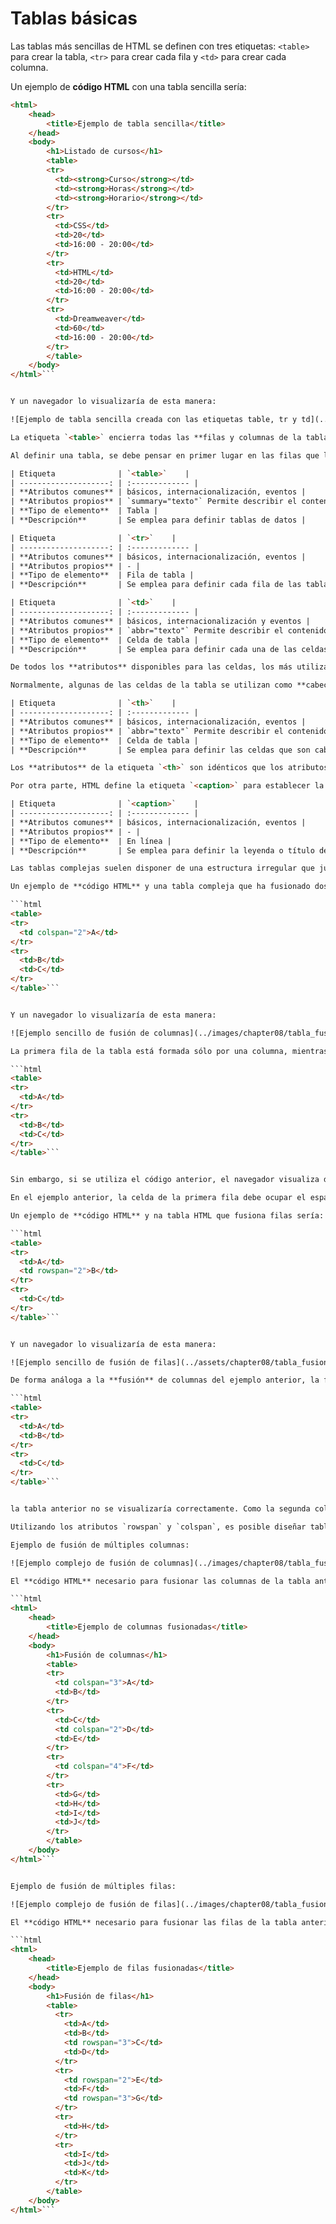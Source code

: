# Tablas básicas

Las tablas más sencillas de HTML se definen con tres etiquetas: `<table>` para crear la tabla, `<tr>` para crear cada fila y `<td>` para crear cada columna.

Un ejemplo de **código HTML** con una tabla sencilla sería:

```html
<html>
    <head>
        <title>Ejemplo de tabla sencilla</title>
    </head>
    <body>
        <h1>Listado de cursos</h1>
        <table>
        <tr>
          <td><strong>Curso</strong></td>
          <td><strong>Horas</strong></td>
          <td><strong>Horario</strong></td>
        </tr>
        <tr>
          <td>CSS</td>
          <td>20</td>
          <td>16:00 - 20:00</td>
        </tr>
        <tr>
          <td>HTML</td>
          <td>20</td>
          <td>16:00 - 20:00</td>
        </tr>
        <tr>
          <td>Dreamweaver</td>
          <td>60</td>
          <td>16:00 - 20:00</td>
        </tr>
        </table>
    </body>
</html>```


Y un navegador lo visualizaría de esta manera:

![Ejemplo de tabla sencilla creada con las etiquetas table, tr y td](../images/chapter08/tabla_sencilla.png)

La etiqueta `<table>` encierra todas las **filas y columnas de la tabla**. Las etiquetas `<tr>` (*table row*) definen cada fila de la tabla y encierran todas las columnas. Por último, la etiqueta `<td>` (*table data cell*) define cada una de las columnas de las filas (aunque realmente HTML no define columnas sino celdas de datos).

Al definir una tabla, se debe pensar en primer lugar en las filas que la forman y a continuación en las columnas. El motivo es que **HTML** procesa primero las filas y por eso las etiquetas `<tr>` aparecen antes que las etiquetas `<td>`.

| Etiqueta              | `<table>`    |
| --------------------: | :------------- |
| **Atributos comunes** | básicos, internacionalización, eventos |
| **Atributos propios** | `summary="texto"` Permite describir el contenido de la tabla (lo utilizan los buscadores y las personas discapacitadas) |
| **Tipo de elemento**  | Tabla |
| **Descripción**       | Se emplea para definir tablas de datos |

| Etiqueta              | `<tr>`    |
| --------------------: | :------------- |
| **Atributos comunes** | básicos, internacionalización, eventos |
| **Atributos propios** | - |
| **Tipo de elemento**  | Fila de tabla |
| **Descripción**       | Se emplea para definir cada fila de las tablas de datos |

| Etiqueta              | `<td>`    |
| --------------------: | :------------- |
| **Atributos comunes** | básicos, internacionalización y eventos |
| **Atributos propios** | `abbr="texto"` Permite describir el contenido de la celda (empleado sobre todo en los navegadores utilizados por personas discapacitadas)<br />`headers="lista_de_id"` Indica las celdas que actúan como cabeceras para esta celda (los títulos de las columnas y filas). Se indica como una lista de valores del atributo "id" de celdas<br />`scope="col, row, colgroup, rowgroup"` Indica las celdas para las que esta celda será su cabecera<br />`colspan="numero"` Número de columnas que ocupa esta celda<br />`rowspan="numero"` Número de filas que ocupa esta celda |
| **Tipo de elemento**  | Celda de tabla |
| **Descripción**       | Se emplea para definir cada una de las celdas que forman las filas de una tabla, es decir, las columnas de la tabla |

De todos los **atributos** disponibles para las celdas, los más utilizados son `rowspan` y `colspan`, que se emplean para construir tablas complejas como las que se ven más adelante. Entre los demás atributos, sólo se utiliza de forma habitual el atributo `scope`, sobre todo con las celdas de cabecera que se ven a continuación.

Normalmente, algunas de las celdas de la tabla se utilizan como **cabecera** de las demás celdas de la fila o de la columna. Para esto, HTML define la etiqueta `<th>` (*table header cell*) para indicar que una celda es cabecera de otras.

| Etiqueta              | `<th>`    |
| --------------------: | :------------- |
| **Atributos comunes** | básicos, internacionalización, eventos |
| **Atributos propios** | `abbr="texto"` Permite describir el contenido de la celda (empleado sobre todo en los navegadores utilizados por personas discapacitadas)<br />`headers="lista_de_id"` Indica las celdas que actúan como cabeceras para esta celda (los títulos de las columnas y filas). Se indica como una lista de valores del atributo `id` de celdas<br />`scope="col, row, colgroup, rowgroup"` Indica las celdas para las que esta celda será su cabecera <br />`colspan="numero"` Número de columnas que ocupa esta celda<br />`rowspan="numero"` Número de filas que ocupa esta celda |
| **Tipo de elemento**  | Celda de tabla |
| **Descripción**       | Se emplea para definir las celdas que son cabecera de una fila o de una columna de la tabla |

Los **atributos** de la etiqueta `<th>` son idénticos que los atributos definidos para la etiqueta `<td>`. En este caso, el atributo más utilizado es `scope`, que permite indicar si la celda es cabecera de la fila o de la columna (`<th scope="row">` y `<th scope="col">` respectivamente).

Por otra parte, HTML define la etiqueta `<caption>` para establecer la leyenda o título de una tabla. La etiqueta debe colocarse inmediatamente después de la etiqueta `<table>` y cada tabla sólo puede incluir una etiqueta `<caption>`.

| Etiqueta              | `<caption>`    |
| --------------------: | :------------- |
| **Atributos comunes** | básicos, internacionalización, eventos |
| **Atributos propios** | - |
| **Tipo de elemento**  | En línea |
| **Descripción**       | Se emplea para definir la leyenda o título de una tabla |

Las tablas complejas suelen disponer de una estructura irregular que junta varias columnas para formar una columna ancha o une varias filas para formar una fila más alta que las demás. Para fusionar filas o columnas, se utilizan los atributos `rowspan` y `colspan` respectivamente.

Un ejemplo de **código HTML** y una tabla compleja que ha fusionado dos columnas simples para formar una columna más ancha sería:

```html
<table>
<tr>
  <td colspan="2">A</td>
</tr>
<tr>
  <td>B</td>
  <td>C</td>
</tr>
</table>```


Y un navegador lo visualizaría de esta manera:

![Ejemplo sencillo de fusión de columnas](../images/chapter08/tabla_fusion_columnas.png)

La primera fila de la tabla está formada sólo por una columna, mientras que la segunda fila está formada por dos columnas. En principio, podría pensarse en utilizar el siguiente código HTML para definir la tabla:

```html
<table>
<tr>
  <td>A</td>
</tr>
<tr>
  <td>B</td>
  <td>C</td>
</tr>
</table>```


Sin embargo, si se utiliza el código anterior, el navegador visualiza de forma incorrecta la tabla, ya que las tablas en HTML deben disponer de una **estructura regular**. Por lo tanto, si se quieren mostrar menos columnas en una fila, se fusionan mediante el atributo `colspan`, que indica el número de columnas simples que va a ocupar una determinada celda.

En el ejemplo anterior, la celda de la primera fila debe ocupar el espacio de dos columnas simples, por lo que el código HTML debe ser `<td colspan="2">A</td>`.

Un ejemplo de **código HTML** y na tabla HTML que fusiona filas sería:

```html
<table>
<tr>
  <td>A</td>
  <td rowspan="2">B</td>
</tr>
<tr>
  <td>C</td>
</tr>
</table>```


Y un navegador lo visualizaría de esta manera:

![Ejemplo sencillo de fusión de filas](../assets/chapter08/tabla_fusion_filas.png)

De forma análoga a la **fusión** de columnas del ejemplo anterior, la fusión de filas debe indicarse de forma especial. Como las tablas HTML tienen que ser regulares, todas las columnas deben tener el mismo número de filas. Así, si en el ejemplo anterior se utilizara el siguiente código,

```html
<table>
<tr>
  <td>A</td>
  <td>B</td>
</tr>
<tr>
  <td>C</td>
</tr>
</table>```


la tabla anterior no se visualizaría correctamente. Como la segunda columna de la tabla ocupa el espacio de las dos filas, el código HTML debe indicar claramente que esa celda va a ocupar dos filas, de manera que todas las columnas de la tabla cuenten con el mismo número de filas.

Utilizando los atributos `rowspan` y `colspan`, es posible diseñar tablas tan complejas como las que se muestran en los siguientes ejemplos.

Ejemplo de fusión de múltiples columnas:

![Ejemplo complejo de fusión de columnas](../images/chapter08/tabla_fusion_columnas_complejo.png)

El **código HTML** necesario para fusionar las columnas de la tabla anterior sería:

```html
<html>
    <head>
        <title>Ejemplo de columnas fusionadas</title>
    </head>
    <body>
        <h1>Fusión de columnas</h1>
        <table>
        <tr>
          <td colspan="3">A</td>
          <td>B</td>
        </tr>
        <tr>
          <td>C</td>
          <td colspan="2">D</td>
          <td>E</td>
        </tr>
        <tr>
          <td colspan="4">F</td>
        </tr>
        <tr>
          <td>G</td>
          <td>H</td>
          <td>I</td>
          <td>J</td>
        </tr>
        </table>
    </body>
</html>```


Ejemplo de fusión de múltiples filas:

![Ejemplo complejo de fusión de filas](../images/chapter08/tabla_fusion_filas_complejo.png)

El **código HTML** necesario para fusionar las filas de la tabla anterior sería:

```html
<html>
    <head>
        <title>Ejemplo de filas fusionadas</title>
    </head>
    <body>
        <h1>Fusión de filas</h1>
        <table>
          <tr>
            <td>A</td>
            <td>B</td>
            <td rowspan="3">C</td>
            <td>D</td>
          </tr>
          <tr>
            <td rowspan="2">E</td>
            <td>F</td>
            <td rowspan="3">G</td>
          </tr>
          <tr>
            <td>H</td>
          </tr>
          <tr>
            <td>I</td>
            <td>J</td>
            <td>K</td>
          </tr>
        </table>
    </body>
</html>```

